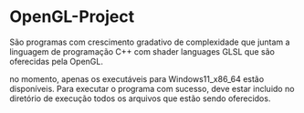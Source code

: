 # OpenGL-Project
São programas com crescimento gradativo de complexidade que juntam a linguagem de programação C++ com shader languages GLSL que são oferecidas pela OpenGL.

no momento, apenas os executáveis para Windows11_x86_64 estão disponíveis.
Para executar o programa com sucesso, deve estar incluido no diretório de execução todos os arquivos que estão sendo oferecidos.
